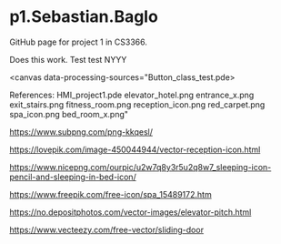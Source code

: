 # p1.Sebastian.Baglo
GitHub page for project 1 in CS3366.


Does this work. Test test NYYY
<head>
<script src="/processing.min.js" type="text/javascript"></script>

<canvas data-processing-sources="Button_class_test.pde></canvas>
</head>

References:
                                 HMI_project1.pde elevator_hotel.png entrance_x.png exit_stairs.png fitness_room.png reception_icon.png red_carpet.png spa_icon.png bed_room_x.png"

https://www.subpng.com/png-kkqesl/

https://lovepik.com/image-450044944/vector-reception-icon.html

https://www.nicepng.com/ourpic/u2w7q8y3r5u2q8w7_sleeping-icon-pencil-and-sleeping-in-bed-icon/


https://www.freepik.com/free-icon/spa_15489172.htm

https://no.depositphotos.com/vector-images/elevator-pitch.html

https://www.vecteezy.com/free-vector/sliding-door

